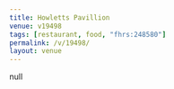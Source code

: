 ```yaml
---
title: Howletts Pavillion
venue: v19498
tags: [restaurant, food, "fhrs:248580"]
permalink: /v/19498/
layout: venue
---
```

null